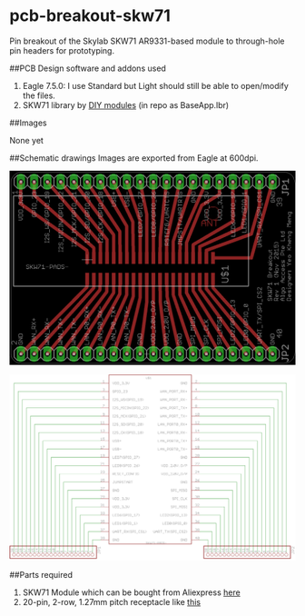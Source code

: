 # pcb-breakout-skw71
Pin breakout of the Skylab SKW71 AR9331-based module to through-hole pin headers for prototyping.

##PCB Design software and addons used

1. Eagle 7.5.0: I use Standard but Light should still be able to open/modify the files.
2. SKW71 library by [DIY modules](https://github.com/baseapp/EagleLibrary) (in repo as BaseApp.lbr)

##Images

None yet

##Schematic drawings
Images are exported from Eagle at 600dpi.

![Screen](images/board.png)

![Screen](images/schematic.png)

##Parts required

1. SKW71 Module which can be bought from Aliexpress [here](http://www.aliexpress.com/store/product/Skylab-Access-Point-WiFi-modules-SKW71-WIFI-Module-Integrates-internal-AP-and-LNA-Client-Repeater-10pcs/100058_2003437490.html)
2. 20-pin, 2-row, 1.27mm pitch receptacle like [this](http://sg.element14.com/samtec/fle-120-01-g-dv/product-range-fle-series/dp/1667674)
